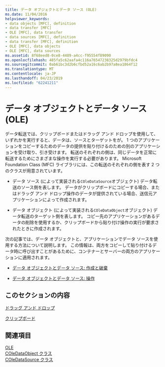 ```yaml
---
title: データ オブジェクトとデータ ソース (OLE)
ms.date: 11/04/2016
helpviewer_keywords:
- data objects [MFC], definition
- data transfer [MFC]
- OLE [MFC], data transfer
- data sources [MFC], definition
- data transfer [MFC], definition
- OLE [MFC], data objects
- OLE [MFC], data sources
ms.assetid: 8f68eed8-0ce8-4489-a4cc-f95554f89090
ms.openlocfilehash: 485fa5c62aafa4c116a76547238325d2979bfdc4
ms.sourcegitcommit: 0ab61bc3d2b6cfbd52a16c6ab2b97a8ea1864f12
ms.translationtype: MT
ms.contentlocale: ja-JP
ms.lasthandoff: 04/23/2019
ms.locfileid: "62241211"
---
```

# <a name="data-objects-and-data-sources-ole"></a>データ オブジェクトとデータ ソース (OLE)

データ転送では、クリップボードまたはドラッグ アンド ドロップを使用して、いずれかを実行すると、データは、ソースとターゲットをが。 1 つのアプリケーションをコピーするためのデータの提供を貼り付けるのための別のアプリケーションを受け取り、引き受けます。 転送のそれぞれの側は、同じデータを正常に転送するためにさまざまな操作を実行する必要があります。 Microsoft Foundation Class (MFC) ライブラリには、この転送のそれぞれの側を表す 2 つのクラスが用意されています。

- データ ソース (によって実装される`COleDataSource`オブジェクト) データ転送のソース側を表します。 データがクリップボードにコピーする場合、またはドラッグ アンド ドロップ操作のデータが提供されている場合、送信元アプリケーションによって作成されます。

- データ オブジェクト (によって実装される`COleDataObject`オブジェクト) データ転送のターゲット側を表します。 コピー先のアプリケーションがあるデータの削除を使用するか、クリップボードから貼り付け操作の実行が要求されたときに作成されます。

次の記事では、データ オブジェクトと、アプリケーションでデータ ソースを使用する方法について説明します。 この情報は、両方をコピーして貼り付けるデータ時に呼び出すことがあるために、コンテナーとサーバーの両方のアプリケーションに適用されます。

- [データ オブジェクトとデータ ソース: 作成と破棄](../mfc/data-objects-and-data-sources-creation-and-destruction.md)

- [データ オブジェクトとデータ ソース: 操作](../mfc/data-objects-and-data-sources-manipulation.md)

## <a name="in-this-section"></a>このセクションの内容

[ドラッグ アンド ドロップ](../mfc/drag-and-drop-ole.md)

[クリップボード](../mfc/clipboard.md)

## <a name="see-also"></a>関連項目

[OLE](../mfc/ole-in-mfc.md)<br/>
[COleDataObject クラス](../mfc/reference/coledataobject-class.md)<br/>
[COleDataSource クラス](../mfc/reference/coledatasource-class.md)
